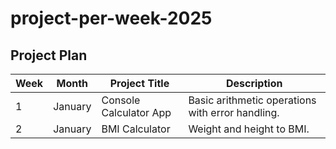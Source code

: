 # project-per-week-2025

## Project Plan

| Week | Month      | Project Title                              | Description                                                    |
|------|------------|--------------------------------------------|----------------------------------------------------------------|
| 1    | January    | Console Calculator App                    | Basic arithmetic operations with error handling.              |
| 2    | January    | BMI Calculator                            | Weight and height to BMI.                                     |
